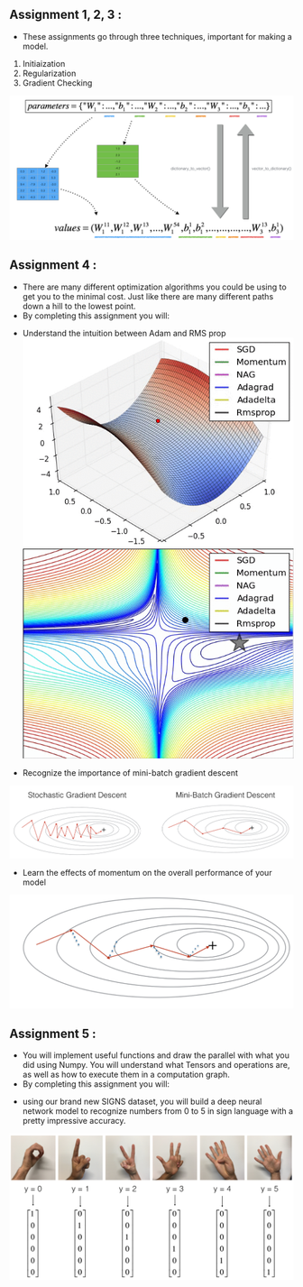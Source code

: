 ## Assignment 1, 2, 3 : 

* These assignments go through three techniques, important for making a model. 
1. Initiaization
2. Regularization
3. Gradient Checking


<img src = "https://github.com/therrshan/Deep-Learning-Specialization/blob/master/Course%202/assignment%203/images/dictionary_to_vector.png">

## Assignment 4 : 

* There are many different optimization algorithms you could be using to get you to the minimal cost. Just like there are many different paths down a hill to the lowest point.
* By completing this assignment you will:

- Understand the intuition between Adam and RMS prop
<img src = "https://github.com/therrshan/Deep-Learning-Specialization/blob/master/Course%202/assignment%204/images/opt1.gif"><img src = "https://github.com/therrshan/Deep-Learning-Specialization/blob/master/Course%202/assignment%204/images/opt2.gif">

- Recognize the importance of mini-batch gradient descent
<img src = "https://github.com/therrshan/Deep-Learning-Specialization/blob/master/Course%202/assignment%204/images/kiank_minibatch.png">

- Learn the effects of momentum on the overall performance of your model
<img src = "https://github.com/therrshan/Deep-Learning-Specialization/blob/master/Course%202/assignment%204/images/opt_momentum.png">

## Assignment 5 : 

*  You will implement useful functions and draw the parallel with what you did using Numpy. You will understand what Tensors and operations are, as well as how to execute them in a computation graph.
* By completing this assignment you will:

- using our brand new SIGNS dataset, you will build a deep neural network model to recognize numbers from 0 to 5 in sign language with a pretty impressive accuracy.
<img src = "https://github.com/therrshan/Deep-Learning-Specialization/blob/master/Course%202/assignment%205/images/hands.png">




